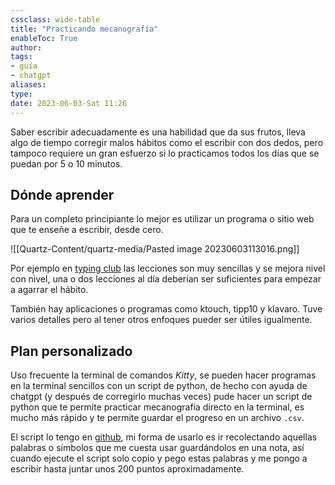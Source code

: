 ```yaml
---
cssclass: wide-table
title: "Practicando mecanografía"
enableToc: True
author: 
tags: 
- guía
- chatgpt
aliases: 
type: 
date: 2023-06-03-Sat 11:26
---
```



Saber escribir adecuadamente es una habilidad que da sus frutos, lleva algo de tiempo corregir malos hábitos como el escribir con dos dedos, pero tampoco requiere un gran esfuerzo si lo practicamos todos los días que se puedan por 5 o 10 minutos.

## Dónde aprender

Para un completo principiante lo mejor es utilizar un programa o sitio web que te enseñe a escribir, desde cero. 

![[Quartz-Content/quartz-media/Pasted image 20230603113016.png]]

Por ejemplo en [typing club](https://www.edclub.com/sportal/) las lecciones son muy sencillas y se mejora nivel con nivel, una o dos lecciones al día deberían ser suficientes para empezar a agarrar el hábito.

También hay aplicaciones o programas como ktouch, tipp10 y klavaro. Tuve varios detalles pero al tener otros enfoques pueder ser útiles igualmente.


## Plan personalizado

Uso frecuente la terminal de comandos _Kitty_, se pueden hacer programas en la terminal sencillos con un script de python, de hecho con ayuda de chatgpt (y después de corregirlo muchas veces) pude hacer un script de python que te permite practicar mecanografía directo en la terminal, es mucho más rápido y te permite guardar el progreso en un archivo `.csv`.

El script lo tengo en [github](https://github.com/cheesent/justPractice), mi forma de usarlo es ir recolectando aquellas palabras o símbolos que me cuesta usar guardándolos en una nota, así cuando ejecute el script solo copio y pego estas palabras y me pongo a escribir hasta juntar unos 200 puntos aproximadamente.